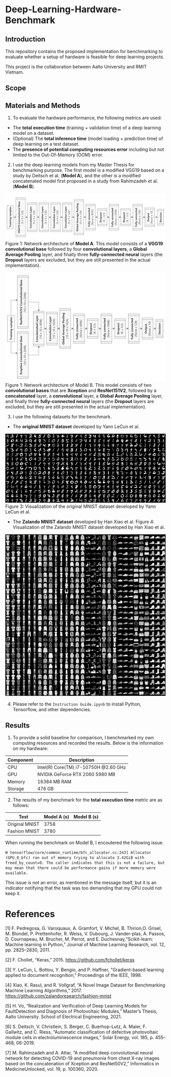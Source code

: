 # Deep-Learning-Hardware-Benchmark

## Introduction
This repository contains the proposed implementation for benchmarking to evaluate whether a setup of hardware is feasible for deep learning projects.

This project is the collaboration between Aalto University and RMIT Vietnam.

## Scope

## Materials and Methods
1. To evaluate the hardware performance, the following metrics are used:
  * The **total execution time** (training + validation time) of a deep learning model on a dataset.
  * (Optional) The **total inference time** (model loading + prediction time) of deep learning on a test dataset.
  * The **presence of potential computing resources error** including but not limited to the Out-Of-Memory (OOM) error.

2. I use the deep learning models from my Master Thesis for benchmarking purpose. The first model is a modified VGG19 based on a study by Deitsch et al. (**Model A**), and the other is a modified concatenated model first proposed in a study from Rahimzadeh et al. (**Model B**).

![](images/ModelA.png)
Figure 1: Network architecture of **Model A**. This model consists of a **VGG19 convolutional base** followed by four **convolutional layers**, a **Global Average Pooling** layer, and finally three **fully-connected neural** layers (the **Dropout** layers are excluded, but they are still presented in the actual implementation).

![](images/ModelB.png)
Figure 1: Network architecture of Model B. This model consists of two **convolutional bases** that are **Xception** and **ResNet151V2**, followed by a **concatenated** layer, a **convolutional** layer, a **Global Average Pooling** layer, and finally three **fully-connected neural** layers (the **Dropout** layers are excluded, but they are still presented in the actual implementation). 

3. I use the following datasets for the benchmark.
* The **original MNIST dataset** developed by Yann LeCun et al.

![](images/mnist.png)
Figure 3: Visualization of the original MNIST dataset developed by Yann LeCun et al.

* The **Zalando MNIST dataset** developed by Han Xiao et al.
Figure 4: Visualization of the Zalando MNIST dataset developed by Han Xiao et al.

![](images/zalando.png)

4. Please refer to the `Instruction Guide.ipynb` to install Python, Tensorflow, and other dependencies.

## Results
1. To provide a solid baseline for comparison, I benchmarked my own computing resources and recorded the results. Below is the information on my hardware:

Component | Description
| ------------ | ------------- |
| CPU | Intel(R) Core(TM) i7-10750H @2.60 GHz |
| GPU | NVIDIA GeForce RTX 2060 5980 MB |
| Memory | 16384 MB RAM |
| Storage | 476 GB |

2. The results of my benchmark for the **total execution time** metric are as follows:

Test | Model A (s)| Model B (s)|
| ------------ | ------------- | ------------- |
|Original MNIST | 3758 |
| Fashion MNIST | 3780 |

When running the benchmark on Model B, I encoutered the following issue.
```
W tensorflow/core/common_runtime/bfc_allocator.cc:243] Allocator (GPU_0_bfc) ran out of memory trying to allocate 3.42GiB with freed_by_count=0. The caller indicates that this is not a failure, but may mean that there could be performance gains if more memory were available.
```
This issue is not an error, as mentioned in the message itself, but it is an indicator notifying that the task was too demanding that my GPU could not keep it.

# References
<a id="1">[1]</a> 
F. Pedregosa, G. Varoquaux, A. Gramfort, V. Michel, B. Thirion,O. Grisel, M. Blondel, P. Prettenhofer, R. Weiss, V. Dubourg, J. Vander-plas, A. Passos, D. Cournapeau, M. Brucher, M. Perrot, and E. Duchesnay,“Scikit-learn: Machine learning in Python,” Journal of Machine Learning Research, vol. 12, pp. 2825–2830, 2011.

<a id="2">[2]</a>
F. Chollet, “Keras,” 2015. https://github.com/fchollet/keras

<a id ="3">[3]</a>
Y. LeCun, L. Bottou, Y. Bengio, and P. Haffner, "Gradient-based learning applied to document recognition," Proceedings of the IEEE, 1998.

<a id ="4">[4]</a>
Xiao, K. Rasul, and R. Vollgraf, “A Novel Image Dataset for Benchmarking Machine Learning Algorithms,” 2017. https://github.com/zalandoresearch/fashion-mnist

<a id = "5">[5]</a>
H. Vo, “Realization and Verification of Deep Learning Models for FaultDetection and Diagnosis of Photovoltaic Modules,” Master’s Thesis, Aalto University. School of Electrical Engineering, 2021.

<a id = "6">[6]</a>
S. Deitsch, V. Christlein, S. Berger, C. Buerhop-Lutz, A. Maier, F. Gallwitz, and C. Riess, “Automatic classification of defective photovoltaic module cells in electroluminescence images,” Solar Energy, vol. 185, p. 455–468, 06-2019.

<a id = "7">[7]</a>
M. Rahimzadeh and A. Attar, “A modified deep convolutional neural network for detecting COVID-19 and pneumonia from chest X-ray images based on the concatenation of Xception and ResNet50V2,” Informatics in MedicineUnlocked, vol. 19, p. 100360, 2020.
